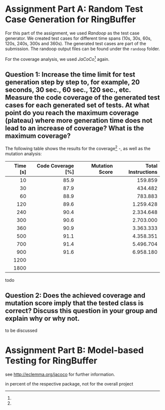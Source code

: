 # Assignment Part A: Random Test Case Generation for RingBuffer

For this part of the assignment, we used *Randoop* as the test case generator. We created test cases for different time spans (10s, 30s, 60s, 120s, 240s, 300s and 360s). The generated test cases are part of the submission. The randoop output files can be found under the `randoop` folder.

For the coverage analysis, we used *JaCoCo*[^1] again.

## Question 1: Increase the time limit for test generation step by step to, for example, 20 seconds, 30 sec., 60 sec., 120 sec., etc. Measure the code coverage of the generated test cases for each generated set of tests. At what point do you reach the maximum coverage (plateau) where more generation time does not lead to an increase of coverage? What is the maximum coverage?

The following table shows the results for the coverage[^2] -, as well as the mutation analysis:

| Time [s] | Code Coverage [%] | Mutation Score  | Total Instructions |
|---------:|------------------:|-----------------:|------------------:|
| 10       | 85.9              |                  | 159.859           |
| 30       | 87.9              |                  | 434.482           |
| 60       | 88.9              |                  | 783.883           |
| 120      | 89.6              |                  | 1.259.428         |
| 240      | 90.4              |                  | 2.334.648         |
| 300      | 90.6              |                  | 2.703.000         |
| 360      | 90.9              |                  | 3.363.333         |
| 500      | 91.1              |                  | 4.358.351         |
| 700      | 91.4              |                  | 5.496.704         |
| 900      | 91.6              |                  | 6.958.180         |
| 1200      |             |                  |          |
| 1800      |               |                  |          |

todo

## Question 2: Does the achieved coverage and mutation score imply that the tested class is correct? Discuss this question in your group and explain why or why not.

to be discussed

# Assignment Part B: Model-based Testing for RingBuffer

[^1]:
see <http://eclemma.org/jacoco> for further information.
[^2]:
in percent of the respective package, not for the overall project
